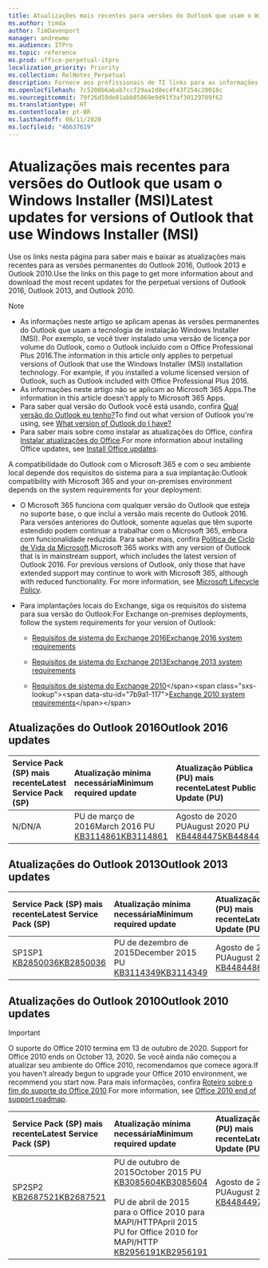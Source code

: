 ```yaml
---
title: Atualizações mais recentes para versões do Outlook que usam o Windows Installer (MSI)
ms.author: timda
author: TimDavenport
manager: andrewmo
ms.audience: ITPro
ms.topic: reference
ms.prod: office-perpetual-itpro
localization_priority: Priority
ms.collection: RelNotes_Perpetual
description: Fornece aos profissionais de TI links para as informações de atualização mais recentes para as versões permanentes do Outlook 2016, Outlook 2013 e Outlook 2010
ms.openlocfilehash: 7c5208b6abab7ccf29aa1d8ec4f43f254c20018c
ms.sourcegitcommit: 79f26d59de01abb85869e9d91f3af30129709f62
ms.translationtype: HT
ms.contentlocale: pt-BR
ms.lasthandoff: 08/11/2020
ms.locfileid: "46637619"
---
```

# <a name="latest-updates-for-versions-of-outlook-that-use-windows-installer-msi"></a><span data-ttu-id="7b9a1-103">Atualizações mais recentes para versões do Outlook que usam o Windows Installer (MSI)</span><span class="sxs-lookup"><span data-stu-id="7b9a1-103">Latest updates for versions of Outlook that use Windows Installer (MSI)</span></span>

<span data-ttu-id="7b9a1-104">Use os links nesta página para saber mais e baixar as atualizações mais recentes para as versões permanentes do Outlook 2016, Outlook 2013 e Outlook 2010.</span><span class="sxs-lookup"><span data-stu-id="7b9a1-104">Use the links on this page to get more information about and download the most recent updates for the perpetual versions of Outlook 2016, Outlook 2013, and Outlook 2010.</span></span>
  
> [!NOTE]
> - <span data-ttu-id="7b9a1-p101">As informações neste artigo se aplicam apenas às versões permanentes do Outlook que usam a tecnologia de instalação Windows Installer (MSI). Por exemplo, se você tiver instalado uma versão de licença por volume do Outlook, como o Outlook incluído com o Office Professional Plus 2016.</span><span class="sxs-lookup"><span data-stu-id="7b9a1-p101">The information in this article only applies to perpetual versions of Outlook that use the Windows Installer (MSI) installation technology. For example, if you installed a volume licensed version of Outlook, such as Outlook included with Office Professional Plus 2016.</span></span>
> - <span data-ttu-id="7b9a1-107">As informações neste artigo não se aplicam ao Microsoft 365 Apps.</span><span class="sxs-lookup"><span data-stu-id="7b9a1-107">The information in this article doesn't apply to Microsoft 365 Apps.</span></span>
> - <span data-ttu-id="7b9a1-108">Para saber qual versão do Outlook você está usando, confira [Qual versão do Outlook eu tenho?](https://support.office.com/article/b3a9568c-edb5-42b9-9825-d48d82b2257c)</span><span class="sxs-lookup"><span data-stu-id="7b9a1-108">To find out what version of Outlook you're using, see [What version of Outlook do I have?](https://support.office.com/article/b3a9568c-edb5-42b9-9825-d48d82b2257c)</span></span>
> - <span data-ttu-id="7b9a1-109">Para saber mais sobre como instalar as atualizações do Office, confira [Instalar atualizações do Office](https://support.office.com/article/2ab296f3-7f03-43a2-8e50-46de917611c5).</span><span class="sxs-lookup"><span data-stu-id="7b9a1-109">For more information about installing Office updates, see [Install Office updates](https://support.office.com/article/2ab296f3-7f03-43a2-8e50-46de917611c5).</span></span> 
  
<span data-ttu-id="7b9a1-110">A compatibilidade do Outlook com o Microsoft 365 e com o seu ambiente local depende dos requisitos do sistema para a sua implantação:</span><span class="sxs-lookup"><span data-stu-id="7b9a1-110">Outlook compatibility with Microsoft 365 and your on-premises environment depends on the system requirements for your deployment:</span></span>
  
- <span data-ttu-id="7b9a1-p102">O Microsoft 365 funciona com qualquer versão do Outlook que esteja no suporte base, o que inclui a versão mais recente do Outlook 2016. Para versões anteriores do Outlook, somente aquelas que têm suporte estendido podem continuar a trabalhar com o Microsoft 365, embora com funcionalidade reduzida. Para saber mais, confira [Política de Ciclo de Vida da Microsoft](https://support.microsoft.com/lifecycle).</span><span class="sxs-lookup"><span data-stu-id="7b9a1-p102">Microsoft 365 works with any version of Outlook that is in mainstream support, which includes the latest version of Outlook 2016. For previous versions of Outlook, only those that have extended support may continue to work with Microsoft 365, although with reduced functionality. For more information, see [Microsoft Lifecycle Policy](https://support.microsoft.com/lifecycle).</span></span>
    
- <span data-ttu-id="7b9a1-114">Para implantações locais do Exchange, siga os requisitos do sistema para sua versão do Outlook:</span><span class="sxs-lookup"><span data-stu-id="7b9a1-114">For Exchange on-premises deployments, follow the system requirements for your version of Outlook:</span></span>
    
  - [<span data-ttu-id="7b9a1-115">Requisitos de sistema do Exchange 2016</span><span class="sxs-lookup"><span data-stu-id="7b9a1-115">Exchange 2016 system requirements</span></span>](https://docs.microsoft.com/Exchange/plan-and-deploy/system-requirements)
    
  - [<span data-ttu-id="7b9a1-116">Requisitos de sistema do Exchange 2013</span><span class="sxs-lookup"><span data-stu-id="7b9a1-116">Exchange 2013 system requirements</span></span>](https://docs.microsoft.com/exchange/exchange-2013-system-requirements-exchange-2013-help)
    
  - <span data-ttu-id="7b9a1-117">[Requisitos de sistema do Exchange 2010](https://docs.microsoft.com/previous-versions/office/exchange-server-2010/aa996719(v=exchg.141))</span><span class="sxs-lookup"><span data-stu-id="7b9a1-117">[Exchange 2010 system requirements](https://docs.microsoft.com/previous-versions/office/exchange-server-2010/aa996719(v=exchg.141))</span></span>

   
## <a name="outlook-2016-updates"></a><span data-ttu-id="7b9a1-118">Atualizações do Outlook 2016</span><span class="sxs-lookup"><span data-stu-id="7b9a1-118">Outlook 2016 updates</span></span>

|<span data-ttu-id="7b9a1-119">**Service Pack (SP) mais recente**</span><span class="sxs-lookup"><span data-stu-id="7b9a1-119">**Latest Service Pack (SP)**</span></span>|<span data-ttu-id="7b9a1-120">**Atualização mínima necessária**</span><span class="sxs-lookup"><span data-stu-id="7b9a1-120">**Minimum required update**</span></span>|<span data-ttu-id="7b9a1-121">**Atualização Pública (PU) mais recente**</span><span class="sxs-lookup"><span data-stu-id="7b9a1-121">**Latest Public Update (PU)**</span></span>|
|:-----|:-----|:-----|
|<span data-ttu-id="7b9a1-122">N/D</span><span class="sxs-lookup"><span data-stu-id="7b9a1-122">N/A</span></span>  <br/> |<span data-ttu-id="7b9a1-123">PU de março de 2016</span><span class="sxs-lookup"><span data-stu-id="7b9a1-123">March 2016 PU</span></span> <br/>[<span data-ttu-id="7b9a1-124">KB3114861</span><span class="sxs-lookup"><span data-stu-id="7b9a1-124">KB3114861</span></span>](https://support.microsoft.com/help/3114861) <br/> |<span data-ttu-id="7b9a1-125">Agosto de 2020 PU</span><span class="sxs-lookup"><span data-stu-id="7b9a1-125">August 2020 PU</span></span> <br/>[<span data-ttu-id="7b9a1-126">KB4484475</span><span class="sxs-lookup"><span data-stu-id="7b9a1-126">KB4484475</span></span>](https://support.microsoft.com/help/4484475) 

## <a name="outlook-2013-updates"></a><span data-ttu-id="7b9a1-127">Atualizações do Outlook 2013</span><span class="sxs-lookup"><span data-stu-id="7b9a1-127">Outlook 2013 updates</span></span>

|<span data-ttu-id="7b9a1-128">**Service Pack (SP) mais recente**</span><span class="sxs-lookup"><span data-stu-id="7b9a1-128">**Latest Service Pack (SP)**</span></span>|<span data-ttu-id="7b9a1-129">**Atualização mínima necessária**</span><span class="sxs-lookup"><span data-stu-id="7b9a1-129">**Minimum required update**</span></span>|<span data-ttu-id="7b9a1-130">**Atualização Pública (PU) mais recente**</span><span class="sxs-lookup"><span data-stu-id="7b9a1-130">**Latest Public Update (PU)**</span></span>|
|:-----|:-----|:-----|
|<span data-ttu-id="7b9a1-131">SP1</span><span class="sxs-lookup"><span data-stu-id="7b9a1-131">SP1</span></span>  <br/>[<span data-ttu-id="7b9a1-132">KB2850036</span><span class="sxs-lookup"><span data-stu-id="7b9a1-132">KB2850036</span></span>](https://go.microsoft.com/fwlink/p/?LinkId=512538) <br/> |<span data-ttu-id="7b9a1-133">PU de dezembro de 2015</span><span class="sxs-lookup"><span data-stu-id="7b9a1-133">December 2015 PU</span></span> <br/>[<span data-ttu-id="7b9a1-134">KB3114349</span><span class="sxs-lookup"><span data-stu-id="7b9a1-134">KB3114349</span></span>](https://support.microsoft.com/kb/3114349) <br/> |<span data-ttu-id="7b9a1-135">Agosto de 2020 PU</span><span class="sxs-lookup"><span data-stu-id="7b9a1-135">August 2020 PU</span></span> <br/>[<span data-ttu-id="7b9a1-136">KB4484486</span><span class="sxs-lookup"><span data-stu-id="7b9a1-136">KB4484486</span></span>](https://support.microsoft.com/help/4484486)  |
   
## <a name="outlook-2010-updates"></a><span data-ttu-id="7b9a1-137">Atualizações do Outlook 2010</span><span class="sxs-lookup"><span data-stu-id="7b9a1-137">Outlook 2010 updates</span></span>
> [!IMPORTANT]
> <span data-ttu-id="7b9a1-138">O suporte do Office 2010 termina em 13 de outubro de 2020. </span><span class="sxs-lookup"><span data-stu-id="7b9a1-138">Support for Office 2010 ends on October 13, 2020.</span></span> <span data-ttu-id="7b9a1-139">Se você ainda não começou a atualizar seu ambiente do Office 2010, recomendamos que comece agora.</span><span class="sxs-lookup"><span data-stu-id="7b9a1-139">If you haven't already begun to upgrade your Office 2010 environment, we recommend you start now.</span></span> <span data-ttu-id="7b9a1-140">Para mais informações, confira [Roteiro sobre o fim do suporte do Office 2010](https://docs.microsoft.com/DeployOffice/office-2010-end-support-roadmap).</span><span class="sxs-lookup"><span data-stu-id="7b9a1-140">For more information, see [Office 2010 end of support roadmap](https://docs.microsoft.com/DeployOffice/office-2010-end-support-roadmap).</span></span>

|<span data-ttu-id="7b9a1-141">**Service Pack (SP) mais recente**</span><span class="sxs-lookup"><span data-stu-id="7b9a1-141">**Latest Service Pack (SP)**</span></span>|<span data-ttu-id="7b9a1-142">**Atualização mínima necessária**</span><span class="sxs-lookup"><span data-stu-id="7b9a1-142">**Minimum required update**</span></span>|<span data-ttu-id="7b9a1-143">**Atualização Pública (PU) mais recente**</span><span class="sxs-lookup"><span data-stu-id="7b9a1-143">**Latest Public Update (PU)**</span></span>|
|:-----|:-----|:-----|
|<span data-ttu-id="7b9a1-144">SP2</span><span class="sxs-lookup"><span data-stu-id="7b9a1-144">SP2</span></span> <br/>[<span data-ttu-id="7b9a1-145">KB2687521</span><span class="sxs-lookup"><span data-stu-id="7b9a1-145">KB2687521</span></span>](https://go.microsoft.com/fwlink/p/?LinkId=512542) <br><br><br><br/> |<span data-ttu-id="7b9a1-146">PU de outubro de 2015</span><span class="sxs-lookup"><span data-stu-id="7b9a1-146">October 2015 PU</span></span> <br/> [<span data-ttu-id="7b9a1-147">KB3085604</span><span class="sxs-lookup"><span data-stu-id="7b9a1-147">KB3085604</span></span>](https://support.microsoft.com/kb/3085604) <br/><br/>  <span data-ttu-id="7b9a1-148">PU de abril de 2015 para o Office 2010 para MAPI/HTTP</span><span class="sxs-lookup"><span data-stu-id="7b9a1-148">April 2015 PU for Office 2010 for MAPI/HTTP</span></span> <br/> [<span data-ttu-id="7b9a1-149">KB2956191</span><span class="sxs-lookup"><span data-stu-id="7b9a1-149">KB2956191</span></span>](https://support.microsoft.com/help/2956191/april-14-2015-update-for-office-2010-kb2956191) <br/> |<span data-ttu-id="7b9a1-150">Agosto de 2020 PU</span><span class="sxs-lookup"><span data-stu-id="7b9a1-150">August 2020 PU</span></span> <br/>[<span data-ttu-id="7b9a1-151">KB4484497</span><span class="sxs-lookup"><span data-stu-id="7b9a1-151">KB4484497</span></span>](https://support.microsoft.com/help/4484497) <br><br><br><br/>|
   

